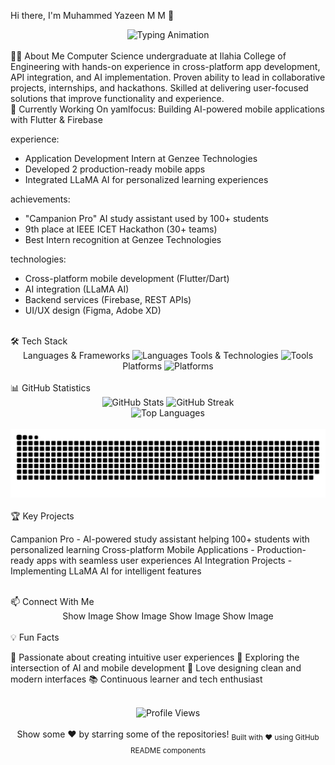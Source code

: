 Hi there, I'm Muhammed Yazeen M M 👋
<div align="center">
  <img src="https://readme-typing-svg.herokuapp.com?font=JetBrains+Mono&weight=300&size=24&duration=2500&pause=800&color=6366F1&center=true&vCenter=true&width=500&height=60&lines=Full+Stack+Developer;AI+%26+ML+Enthusiast;UI%2FUX+Designer;Mobile+App+Developer" alt="Typing Animation" />
</div>
<br/>
👨‍💻 About Me
Computer Science undergraduate at Ilahia College of Engineering with hands-on experience in cross-platform app development, API integration, and AI implementation. Proven ability to lead in collaborative projects, internships, and hackathons. Skilled at delivering user-focused solutions that improve functionality and experience.
<br/>
🚀 Currently Working On
yamlfocus: Building AI-powered mobile applications with Flutter & Firebase

experience:
  - Application Development Intern at Genzee Technologies
  - Developed 2 production-ready mobile apps
  - Integrated LLaMA AI for personalized learning experiences

achievements:
  - "Campanion Pro" AI study assistant used by 100+ students
  - 9th place at IEEE ICET Hackathon (30+ teams)
  - Best Intern recognition at Genzee Technologies

technologies:
  - Cross-platform mobile development (Flutter/Dart)
  - AI integration (LLaMA AI)
  - Backend services (Firebase, REST APIs)
  - UI/UX design (Figma, Adobe XD)
<br/>
🛠️ Tech Stack
<div align="center">
Languages & Frameworks
<img src="https://skillicons.dev/icons?i=flutter,dart,python,java,c&theme=dark" alt="Languages" />
Tools & Technologies
<img src="https://skillicons.dev/icons?i=firebase,figma,xd,mysql,git,androidstudio,vscode&theme=dark" alt="Tools" />
Platforms
<img src="https://skillicons.dev/icons?i=android,apple,linux&theme=dark" alt="Platforms" />
</div>
<br/>
📊 GitHub Statistics
<div align="center">
  <img width="49%" src="https://github-readme-stats.vercel.app/api?username=mhmd-yazeen&show_icons=true&theme=github_dark&hide_border=true&bg_color=0d1117&title_color=6366f1&icon_color=f59e0b&text_color=e5e7eb&count_private=true&include_all_commits=true" alt="GitHub Stats" />
  <img width="49%" src="https://github-readme-streak-stats.herokuapp.com/?user=mhmd-yazeen&theme=github-dark-blue&hide_border=true&background=0D1117&stroke=6366F1&ring=F59E0B&fire=F59E0B&currStreakLabel=E5E7EB" alt="GitHub Streak" />
</div>
<div align="center">
  <img width="49%" src="https://github-readme-stats.vercel.app/api/top-langs/?username=mhmd-yazeen&layout=compact&theme=github_dark&hide_border=true&bg_color=0d1117&title_color=6366f1&text_color=e5e7eb&langs_count=8" alt="Top Languages" />
</div>
<br/>
<div align="center">
  <img src="https://raw.githubusercontent.com/platane/snk/output/github-contribution-grid-snake-dark.svg" alt="GitHub Contribution Snake" />
</div>
<br/>
🏆 Key Projects

Campanion Pro - AI-powered study assistant helping 100+ students with personalized learning
Cross-platform Mobile Applications - Production-ready apps with seamless user experiences
AI Integration Projects - Implementing LLaMA AI for intelligent features

<br/>
📫 Connect With Me
<div align="center">
Show Image
Show Image
Show Image
Show Image
</div>
<br/>
💡 Fun Facts

🎯 Passionate about creating intuitive user experiences
🤖 Exploring the intersection of AI and mobile development
🎨 Love designing clean and modern interfaces
📚 Continuous learner and tech enthusiast

<br/>
<div align="center">
  <img src="https://komarev.com/ghpvc/?username=mhmd-yazeen&color=6366f1&style=for-the-badge&label=Profile+Views" alt="Profile Views" />
</div>
<br/>
<div align="center">
Show some ❤️ by starring some of the repositories!
<sub>Built with ❤️ using GitHub README components</sub>
</div>
